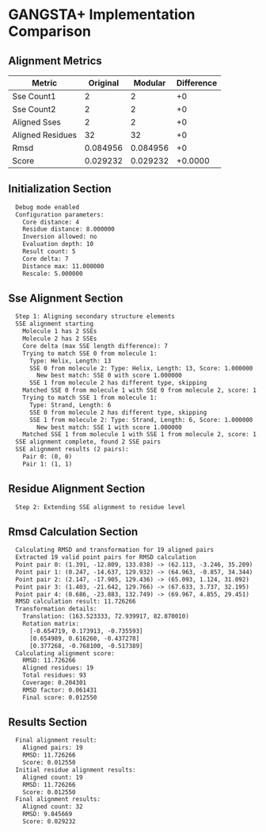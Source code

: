 # GANGSTA+ Implementation Comparison

## Alignment Metrics

| Metric | Original | Modular | Difference |
|--------|----------|---------|------------|
| Sse Count1 | 2 | 2 | +0 |
| Sse Count2 | 2 | 2 | +0 |
| Aligned Sses | 2 | 2 | +0 |
| Aligned Residues | 32 | 32 | +0 |
| Rmsd | 0.084956 | 0.084956 | +0 |
| Score | 0.029232 | 0.029232 | +0.0000 |

## Initialization Section

```diff
  Debug mode enabled
  Configuration parameters:
    Core distance: 4
    Residue distance: 8.000000
    Inversion allowed: no
    Evaluation depth: 10
    Result count: 5
    Core delta: 7
    Distance max: 11.000000
    Rescale: 5.000000
```

## Sse Alignment Section

```diff
  Step 1: Aligning secondary structure elements
  SSE alignment starting
    Molecule 1 has 2 SSEs
    Molecule 2 has 2 SSEs
    Core delta (max SSE length difference): 7
    Trying to match SSE 0 from molecule 1:
      Type: Helix, Length: 13
      SSE 0 from molecule 2: Type: Helix, Length: 13, Score: 1.000000
        New best match: SSE 0 with score 1.000000
      SSE 1 from molecule 2 has different type, skipping
    Matched SSE 0 from molecule 1 with SSE 0 from molecule 2, score: 1.000000
    Trying to match SSE 1 from molecule 1:
      Type: Strand, Length: 6
      SSE 0 from molecule 2 has different type, skipping
      SSE 1 from molecule 2: Type: Strand, Length: 6, Score: 1.000000
        New best match: SSE 1 with score 1.000000
    Matched SSE 1 from molecule 1 with SSE 1 from molecule 2, score: 1.000000
  SSE alignment complete, found 2 SSE pairs
  SSE alignment results (2 pairs):
    Pair 0: (0, 0)
    Pair 1: (1, 1)
```

## Residue Alignment Section

```diff
  Step 2: Extending SSE alignment to residue level
```

## Rmsd Calculation Section

```diff
  Calculating RMSD and transformation for 19 aligned pairs
  Extracted 19 valid point pairs for RMSD calculation
  Point pair 0: (1.391, -12.809, 133.038) -> (62.113, -3.246, 35.209)
  Point pair 1: (0.247, -14.637, 129.932) -> (64.963, -0.857, 34.344)
  Point pair 2: (2.147, -17.905, 129.436) -> (65.093, 1.124, 31.092)
  Point pair 3: (1.403, -21.642, 129.766) -> (67.633, 3.737, 32.195)
  Point pair 4: (0.686, -23.883, 132.749) -> (69.967, 4.855, 29.451)
  RMSD calculation result: 11.726266
  Transformation details:
    Translation: (163.523333, 72.939917, 82.870010)
    Rotation matrix:
      [-0.654719, 0.173913, -0.735593]
      [0.654989, 0.616260, -0.437278]
      [0.377268, -0.768100, -0.517389]
  Calculating alignment score:
    RMSD: 11.726266
    Aligned residues: 19
    Total residues: 93
    Coverage: 0.204301
    RMSD factor: 0.061431
    Final score: 0.012550
```

## Results Section

```diff
  Final alignment result:
    Aligned pairs: 19
    RMSD: 11.726266
    Score: 0.012550
  Initial residue alignment results:
    Aligned count: 19
    RMSD: 11.726266
    Score: 0.012550
  Final alignment results:
    Aligned count: 32
    RMSD: 9.845669
    Score: 0.029232
```
